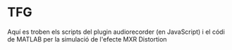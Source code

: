 # TFG
Aquí es troben els scripts del plugin audiorecorder (en JavaScript) i el códi de MATLAB per la simulació de l'efecte MXR Distortion
